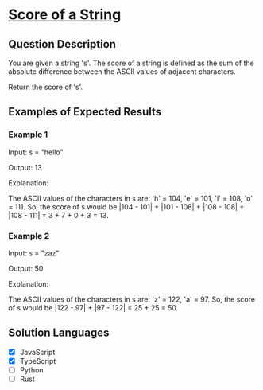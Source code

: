 # [Score of a String](https://leetcode.com/problems/score-of-a-string)

## Question Description

You are given a string 's'. The score of a string is defined as the sum of the absolute difference between the ASCII values of adjacent characters.

Return the score of 's'.

## Examples of Expected Results

### Example 1

Input: s = "hello"

Output: 13

Explanation:

The ASCII values of the characters in s are: 'h' = 104, 'e' = 101, 'l' = 108, 'o' = 111. So, the score of s would be |104 - 101| + |101 - 108| + |108 - 108| + |108 - 111| = 3 + 7 + 0 + 3 = 13.

### Example 2

Input: s = "zaz"

Output: 50

Explanation:

The ASCII values of the characters in s are: 'z' = 122, 'a' = 97. So, the score of s would be |122 - 97| + |97 - 122| = 25 + 25 = 50.

## Solution Languages

- [x] JavaScript
- [x] TypeScript
- [ ] Python
- [ ] Rust
